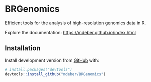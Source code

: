
<!-- README.md is generated from README.Rmd. Please edit that file -->

# BRGenomics

<!-- badges: start -->

<!-- badges: end -->

Efficient tools for the analysis of high-resolution genomics data in R.

Explore the documentation: <https://mdeber.github.io/index.html>

## Installation

Install development version from
[GitHub](https://github.com/mdeber/BRGenomics) with:

``` r
# install.packages("devtools")
devtools::install_github("mdeber/BRGenomics")
```
